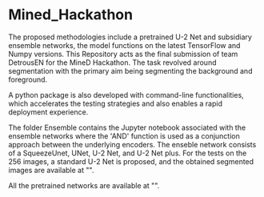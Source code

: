 # Mined_Hackathon
The proposed methodologies include a pretrained U-2 Net and subsidiary ensemble networks, the model functions on the latest TensorFlow and Numpy versions. This Repository acts as the final submission of team DetrousEN for the MineD Hackathon.
The task revolved around segmentation with the primary aim being segmenting the background and foreground.

A python package is also developed with command-line functionalities, which accelerates the testing strategies and also enables a rapid deployment experience.

The folder Ensemble contains the Jupyter notebook associated with the ensemble networks where the 'AND' function is used as a conjunction approach between the underlying encoders. The enseble network consists of a SqueezeUnet, UNet, U-2 Net, and U-2 Net plus.
For the tests on the 256 images, a standard U-2 Net is proposed, and the obtained segmented images are available at "".

All the pretrained networks are available at "".
